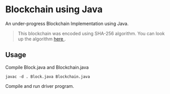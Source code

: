 # Blockchain using Java
An under-progress Blockchain Implementation using Java.

> This blockchain was encoded using SHA-256 algorithm. You can look up the algorithm [ here ](https://www.baeldung.com/sha-256-hashing-java).
 
## Usage
Compile Block.java and Blockchain.java 
```
javac -d . Block.java Blockchain.java
```
Compile and run driver program.
